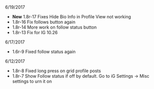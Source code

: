 
6/19/2017

 - **New** 1.8r-17 Fixes Hide Bio Info in Profile View not working
 - 1.8r-16 Fix follows button again
 - 1.8r-14 More work on follow status button
 - 1.8r-13 Fix for IG 10.26


6/17/2017

 - 1.6r-9 Fixed follow status again


6/12/2017

- 1.8r-8 Fixed long press on grid profile posts
- 1.8r-7 Show Follow status if off by default. Go to iG Settings -> Misc settings to urn it on
